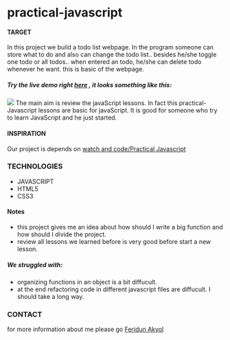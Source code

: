 # practical-javascript
#### TARGET
In this project we build a todo list webpage.
In the program someone can store what to do and also can change the todo list.. besides he/she toggle one todo or all todos..
when entered an todo, he/she can delete todo whenever he want. this is basic of the webpage.
##### Try the live demo right [here](https://feridunakyol.github.io/drum-kit/) , it looks something like this:
![](.png)
The main aim is review the javaScript lessons. In fact this practical-Javascript lessons are basic for javaScript. It is good for someone who try to learn JavaScript and he just started. 
#### INSPIRATION
Our project is depends on [watch and code/Practical Javascript](https://watchandcode.com/p/practical-javascript) 



### TECHNOLOGIES
- JAVASCRIPT
- HTML5
- CSS3

#### Notes

* this project gives me an idea about how should I write a big function and how should I divide the project.
* review all lessons we learned before is very good before start a new lesson.

##### We struggled with:

* organizing functions in an object is a bit diffucult.
* at the end refactoring code in different javascript files are diffucult. I should take a long way. 

### CONTACT
for more information about me please go [Feridun Akyol](https://feridunakyol.github.io)


